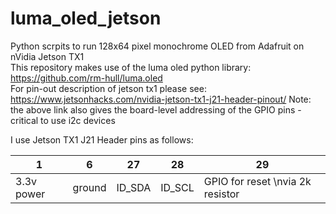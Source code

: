 # luma_oled_jetson
Python scrpits to run 128x64 pixel monochrome OLED from Adafruit on nVidia Jetson TX1  
This repository makes use of the luma oled python library: https://github.com/rm-hull/luma.oled  
For pin-out description of jetson tx1 please see: https://www.jetsonhacks.com/nvidia-jetson-tx1-j21-header-pinout/ 
Note: the above link also gives the board-level addressing of the GPIO pins - critical to use i2c devices  
  
I use Jetson TX1 J21 Header pins as follows:  

|1|6|27|28|29|
|---------|--------|--------|---------|------------------|
|3.3v power|ground|ID_SDA|ID_SCL|GPIO for reset \nvia 2k resistor|

